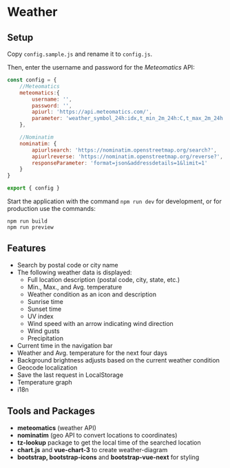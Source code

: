 # Weather

## Setup

Copy `config.sample.js` and rename it to `config.js`.

Then, enter the username and password for the *Meteomatics* API:

```javascript
const config = {
    //Meteomatics
    meteomatics:{
        username: '',
        password: '',
        apiurl: 'https://api.meteomatics.com/',
        parameter: 'weather_symbol_24h:idx,t_min_2m_24h:C,t_max_2m_24h:C,precip_24h:mm,uv:idx,wind_speed_10m:ms,wind_dir_10m:d,wind_gusts_10m_24h:ms,sunrise:sql,sunset:sql/'
    },

    //Nominatim
    nominatim: {
        apiurlsearch: 'https://nominatim.openstreetmap.org/search?',
        apiurlreverse: 'https://nominatim.openstreetmap.org/reverse?',
        responseParameter: 'format=json&addressdetails=1&limit=1'
    }
}

export { config }
```

Start the application with the command `npm run dev` for development, or for production use the commands:

```
npm run build
npm run preview
```

## Features

- Search by postal code or city name
- The following weather data is displayed:
    - Full location description (postal code, city, state, etc.)
    - Min., Max., and Avg. temperature
    - Weather condition as an icon and description
    - Sunrise time
    - Sunset time
    - UV index
    - Wind speed with an arrow indicating wind direction
    - Wind gusts
    - Precipitation
- Current time in the navigation bar
- Weather and Avg. temperature for the next four days
- Background brightness adjusts based on the current weather condition
- Geocode localization
- Save the last request in LocalStorage
- Temperature graph
- i18n

## Tools and Packages
- **meteomatics** (weather API)
- **nominatim** (geo API to convert locations to coordinates)
- **tz-lookup** package to get the local time of the searched location
- **chart.js** and **vue-chart-3** to create weather-diagram
- **bootstrap, bootstrap-icons** and **bootstrap-vue-next** for styling